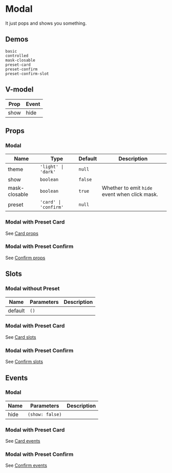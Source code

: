 # Modal
It just pops and shows you something.

## Demos
```demo
basic
controlled
mask-closable
preset-card
preset-confirm
preset-confirm-slot
```
## V-model
|Prop|Event|
|-|-|
|show|hide|

## Props
### Modal
|Name|Type|Default|Description|
|-|-|-|-|
|theme|`'light' \| 'dark'`|`null`||
|show|`boolean`|`false`||
|mask-closable|`boolean`|`true`|Whether to emit `hide` event when click mask.|
|preset|`'card' \| 'confirm'`|`null`||

### Modal with Preset Card
See [Card props](n-card#Props)
### Modal with Preset Confirm
See [Confirm props](n-confirm#Props)

## Slots
### Modal without Preset
|Name|Parameters|Description|
|-|-|-|
|default|`()`||

### Modal with Preset Card
See [Card slots](n-card#Slots)
### Modal with Preset Confirm
See [Confirm slots](n-confirm#Slots)

## Events
### Modal
|Name|Parameters|Description|
|-|-|-|
|hide|`(show: false)`||

### Modal with Preset Card
See [Card events](n-card#Events)
### Modal with Preset Confirm
See [Confirm events](n-confirm#Events)
